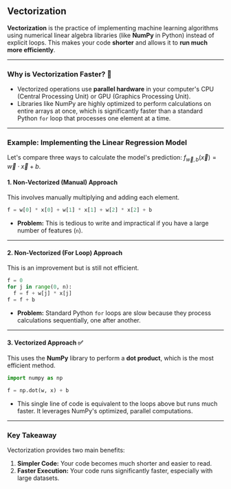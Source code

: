 ## **Vectorization**

**Vectorization** is the practice of implementing machine learning algorithms using numerical linear algebra libraries (like **NumPy** in Python) instead of explicit loops. This makes your code **shorter** and allows it to **run much more efficiently**.

---

### **Why is Vectorization Faster? 🚀**

- Vectorized operations use **parallel hardware** in your computer's CPU (Central Processing Unit) or GPU (Graphics Processing Unit).
- Libraries like NumPy are highly optimized to perform calculations on entire arrays at once, which is significantly faster than a standard Python `for` loop that processes one element at a time.

---

### **Example: Implementing the Linear Regression Model**

Let's compare three ways to calculate the model's prediction: $f_{\vec{w},b}(\vec{x}) = \vec{w} \cdot \vec{x} + b$.

#### **1. Non-Vectorized (Manual) Approach**

This involves manually multiplying and adding each element.

```python
f = w[0] * x[0] + w[1] * x[1] + w[2] * x[2] + b
```

- **Problem:** This is tedious to write and impractical if you have a large number of features (`n`).

---

#### **2. Non-Vectorized (For Loop) Approach**

This is an improvement but is still not efficient.

```python
f = 0
for j in range(0, n):
  f = f + w[j] * x[j]
f = f + b
```

- **Problem:** Standard Python `for` loops are slow because they process calculations sequentially, one after another.

---

#### **3. Vectorized Approach ✅**

This uses the **NumPy** library to perform a **dot product**, which is the most efficient method.

```python
import numpy as np

f = np.dot(w, x) + b
```

- This single line of code is equivalent to the loops above but runs much faster. It leverages NumPy's optimized, parallel computations.

---

### **Key Takeaway**

Vectorization provides two main benefits:

1. **Simpler Code:** Your code becomes much shorter and easier to read.
2. **Faster Execution:** Your code runs significantly faster, especially with large datasets.
